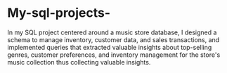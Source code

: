 # My-sql-projects-
In my SQL project centered around a music store database, I designed a schema to manage inventory, customer data, and sales transactions, and implemented queries that extracted valuable insights about top-selling genres, customer preferences, and inventory management for the store's music collection thus collecting valuable insights.
